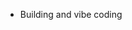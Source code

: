 - Building and vibe coding

<!---
mayincodes/mayincodes is a ✨ special ✨ repository because its `README.md` (this file) appears on your GitHub profile.
You can click the Preview link to take a look at your changes.
--->
